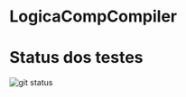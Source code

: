 # LogicaCompCompiler
# Status dos testes
![git status](http://3.129.230.99/svg/thiagohpr/LogicaCompCompiler/)